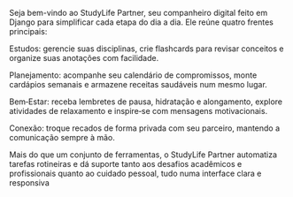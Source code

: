Seja bem-vindo ao StudyLife Partner, seu companheiro digital feito em Django para simplificar cada etapa do dia a dia. Ele reúne quatro frentes principais:

Estudos: gerencie suas disciplinas, crie flashcards para revisar conceitos e organize suas anotações com facilidade.

Planejamento: acompanhe seu calendário de compromissos, monte cardápios semanais e armazene receitas saudáveis num mesmo lugar.

Bem‑Estar: receba lembretes de pausa, hidratação e alongamento, explore atividades de relaxamento e inspire‑se com mensagens motivacionais.

Conexão: troque recados de forma privada com seu parceiro, mantendo a comunicação sempre à mão.

Mais do que um conjunto de ferramentas, o StudyLife Partner automatiza tarefas rotineiras e dá suporte tanto aos desafios acadêmicos e profissionais quanto ao cuidado pessoal, tudo numa interface clara e responsiva
